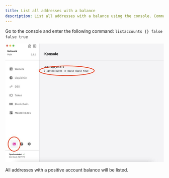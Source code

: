 ```yaml
---
title: List all addresses with a balance
description: List all addresses with a balance using the console. Command - "listaccounts {} false false true".
---
```


Go to the console and enter the following command: `listaccounts {} false false true`

![](../media/Photo_2021-03-14_13-24-17.jpg)

All addresses with a positive account balance will be listed.
